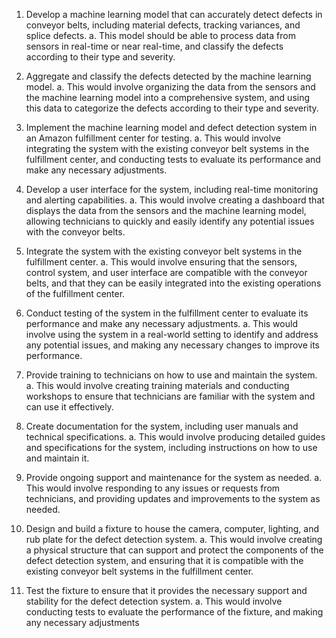 1. Develop a machine learning model that can accurately detect defects in conveyor belts, including material defects, tracking variances, and splice defects.
  a. This model should be able to process data from sensors in real-time or near real-time, and classify the defects according to their type and severity.

2. Aggregate and classify the defects detected by the machine learning model.
  a. This would involve organizing the data from the sensors and the machine learning model into a comprehensive system, and using this data to categorize the defects according to their type and severity.

3. Implement the machine learning model and defect detection system in an Amazon fulfillment center for testing.
  a. This would involve integrating the system with the existing conveyor belt systems in the fulfillment center, and conducting tests to evaluate its performance and make any necessary adjustments.

4. Develop a user interface for the system, including real-time monitoring and alerting capabilities.
  a. This would involve creating a dashboard that displays the data from the sensors and the machine learning model, allowing technicians to quickly and easily identify any potential issues with the conveyor belts.

5. Integrate the system with the existing conveyor belt systems in the fulfillment center.
  a. This would involve ensuring that the sensors, control system, and user interface are compatible with the conveyor belts, and that they can be easily integrated into the existing operations of the fulfillment center.

6. Conduct testing of the system in the fulfillment center to evaluate its performance and make any necessary adjustments.
  a. This would involve using the system in a real-world setting to identify and address any potential issues, and making any necessary changes to improve its performance.

7. Provide training to technicians on how to use and maintain the system.
  a. This would involve creating training materials and conducting workshops to ensure that technicians are familiar with the system and can use it effectively.

8. Create documentation for the system, including user manuals and technical specifications.
  a. This would involve producing detailed guides and specifications for the system, including instructions on how to use and maintain it.

9. Provide ongoing support and maintenance for the system as needed.
  a. This would involve responding to any issues or requests from technicians, and providing updates and improvements to the system as needed.

10. Design and build a fixture to house the camera, computer, lighting, and rub plate for the defect detection system.
  a. This would involve creating a physical structure that can support and protect the components of the defect detection system, and ensuring that it is compatible with the existing conveyor belt systems in the fulfillment center.

11. Test the fixture to ensure that it provides the necessary support and stability for the defect detection system.
  a. This would involve conducting tests to evaluate the performance of the fixture, and making any necessary adjustments
